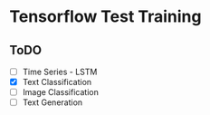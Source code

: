 # Tensorflow Test Training

## ToDO
- [ ] Time Series - LSTM
- [x] Text Classification
- [ ] Image Classification
- [ ] Text Generation